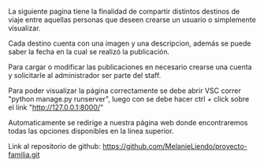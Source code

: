 La siguiente pagina tiene la finalidad de compartir distintos destinos de viaje entre aquellas personas que deseen crearse un usuario o simplemente visualizar.

Cada destino cuenta con una imagen y una descripcion, además se puede saber la fecha en la cual se realizó la publicación.

Para cargar o modificar las publicaciones en necesario crearse una cuenta y solicitarle al administrador ser parte del staff.

Para poder visualizar la página correctamente se debe abrir VSC correr "python manage.py runserver", luego con se debe hacer 
ctrl + click sobre el link "http://127.0.0.1:8000/"

Automaticamente se redirige a nuestra página web donde encontraremos todas las opciones disponibles en la linea superior.

Link al repositorio de github: 
https://github.com/MelanieLiendo/proyecto-familia.git